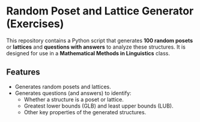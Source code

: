 # Random Poset and Lattice Generator (Exercises)

This repository contains a Python script that generates **100 random posets** or **lattices** and **questions with answers** to analyze these structures. It is designed for use in a **Mathematical Methods in Linguistics** class.

## Features

- Generates random posets and lattices.
- Generates questions (and answers) to identify:
  - Whether a structure is a poset or lattice.
  - Greatest lower bounds (GLB) and least upper bounds (LUB).
  - Other key properties of the generated structures.
